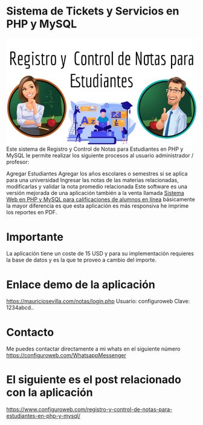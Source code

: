 # Sistema de Tickets y Servicios en PHP y MySQL
<img src="Registro%20y%20%20Control%20de%20Notas%20para%20Estudiantes%20en%20PHP%20y%20MySQL.png">
Este sistema de Registro y Control de Notas para Estudiantes en PHP y MySQL le permite realizar los siguiente procesos al usuario administrador / profesor:

Agregar Estudiantes
Agregar los años escolares o semestres si se aplica para una universidad
Ingresar las notas de las materias relacionadas, modificarlas y validar la nota promedio relacionada
Este software es una versión mejorada de una aplicación también a la venta llamada <a href="https://www.configuroweb.com/sistema-web-en-php-y-mysql-para-calificaciones-de-alumnos-en-linea/">Sistema Web en PHP y MySQL para calificaciones de alumnos en línea</a> básicamente la mayor diferencia es que esta aplicación es más responsiva he imprime los reportes en PDF.

# Importante

La aplicación tiene un coste de 15 USD y para su implementación requieres la base de datos y es la que te proveo a cambio del importe.

# Enlace demo de la aplicación

https://mauriciosevilla.com/notas/login.php 
Usuario: configuroweb
Clave: 1234abcd..

# Contacto

Me puedes contactar directamente a mi whats en el siguiente número
https://configuroweb.com/WhatsappMessenger

# El siguiente es el post relacionado con la aplicación

https://www.configuroweb.com/registro-y-control-de-notas-para-estudiantes-en-php-y-mysql/
